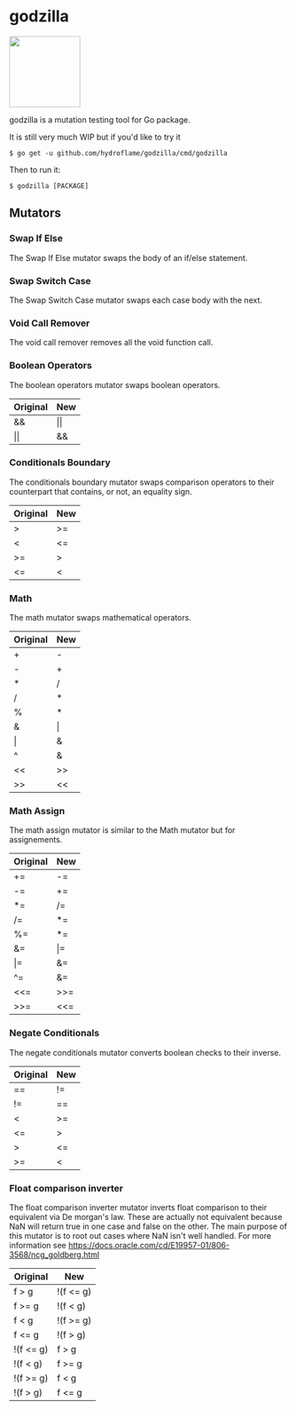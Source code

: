 # godzilla
<img src="https://github.com/hydroflame/godzilla/blob/master/doc/gopher.png" width="128">

godzilla is a mutation testing tool for Go package.

It is still very much WIP but if you'd like to try it

    $ go get -u github.com/hydroflame/godzilla/cmd/godzilla

Then to run it:

    $ godzilla [PACKAGE]

## Mutators

### Swap If Else
The Swap If Else mutator swaps the body of an if/else statement.

### Swap Switch Case
The Swap Switch Case mutator swaps each case body with the next.

### Void Call Remover
The void call remover removes all the void function call.

### Boolean Operators
The boolean operators mutator swaps boolean operators.

| Original | New |
|----------|-----|
| && | &#124;&#124; |
| &#124;&#124; | && |

### Conditionals Boundary
The conditionals boundary mutator swaps comparison operators to their counterpart that contains, or not, an equality sign.

| Original | New |
|----------|-----|
| >        | >=  |
| <        | <=  |
| >=       | >   |
| <=       | <   |

### Math
The math mutator swaps mathematical operators.

| Original | New |
|----------|-----|
| +	| - |
| -	| + |
| *	| / |
| /	| * |
| %	| * |
| &	| &#124; |
| &#124; | & |
| ^	| & |
| <<	| >> |
| >>	| << |

### Math Assign
The math assign mutator is similar to the Math mutator but for assignements.

| Original | New |
|----------|-----|
| += | -= |
| -= | += |
| *= | /= |
| /= | *= |
| %= | *= |
| &= | &#124;= |
| &#124;= | &= |
| ^= | &= |
| <<= | >>= |
| >>= | <<= |

### Negate Conditionals
The negate conditionals mutator converts boolean checks to their inverse.

| Original | New |
|----------|-----|
| == | != |
| != | == |
| < | >= |
| <= | > |
| > | <= |
| >= | < |

### Float comparison inverter
The float comparison inverter mutator inverts float comparison to their equivalent via De morgan's law. These are actually not equivalent because NaN will return true in one case and false on the other. The main purpose of this mutator is to root out cases where NaN isn't well handled. For more information see https://docs.oracle.com/cd/E19957-01/806-3568/ncg_goldberg.html


| Original | New |
|----------|-----|
| f > g | !(f <= g) |
| f >= g | !(f < g) |
| f < g | !(f >= g) |
| f <= g | !(f > g) |
| !(f <= g) | f > g |
| !(f < g)| f >= g  |
| !(f >= g)| f < g  |
| !(f > g)| f <= g  |
